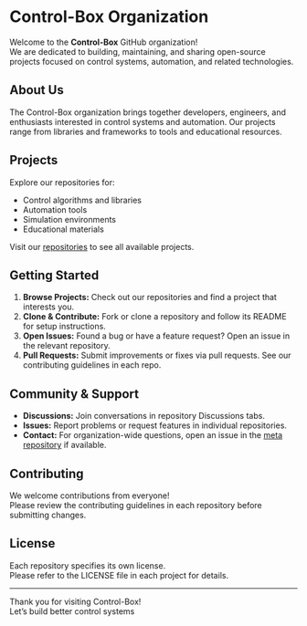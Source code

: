 # Control-Box Organization

Welcome to the **Control-Box** GitHub organization!  
We are dedicated to building, maintaining, and sharing open-source projects focused on control systems, automation, and related technologies.

## About Us

The Control-Box organization brings together developers, engineers, and enthusiasts interested in control systems and automation. Our projects range from libraries and frameworks to tools and educational resources.

## Projects

Explore our repositories for:

- Control algorithms and libraries
- Automation tools
- Simulation environments
- Educational materials

Visit our [repositories](https://github.com/control-box?tab=repositories) to see all available projects.

## Getting Started

1. **Browse Projects:** Check out our repositories and find a project that interests you.
2. **Clone & Contribute:** Fork or clone a repository and follow its README for setup instructions.
3. **Open Issues:** Found a bug or have a feature request? Open an issue in the relevant repository.
4. **Pull Requests:** Submit improvements or fixes via pull requests. See our contributing guidelines in each repo.

## Community & Support

- **Discussions:** Join conversations in repository Discussions tabs.
- **Issues:** Report problems or request features in individual repositories.
- **Contact:** For organization-wide questions, open an issue in the [meta repository](https://github.com/control-box/meta) if available.

## Contributing

We welcome contributions from everyone!  
Please review the contributing guidelines in each repository before submitting changes.

## License

Each repository specifies its own license.  
Please refer to the LICENSE file in each project for details.

---

Thank you for visiting Control-Box!  
Let’s build better control systems